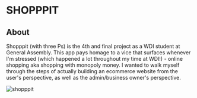 # SHOPPPIT

## About
Shopppit (with three Ps) is the 4th and final project as a WDI student at General Assembly.   This app pays homage to a vice that surfaces whenever I'm stressed (which happened a lot throughout my time at WDI!) - online shopping aka shopping with monopoly money.  I wanted to walk myself through the steps of actually building an ecommerce website from the user's perspective, as well as the admin/business owner's perspective. 

![shopppit](https://github.com/shirongfoo/wdi-project-4/blob/master/shoppit1%20(3).gif)


